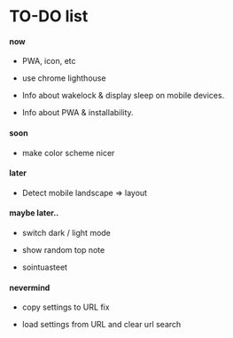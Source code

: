 # TO-DO list

#### now

- PWA, icon, etc

- use chrome lighthouse

- Info about wakelock & display sleep on mobile devices.

- Info about PWA & installability.

#### soon

- make color scheme nicer

#### later

- Detect mobile landscape => layout

#### maybe later..

- switch dark / light mode

- show random top note

- sointuasteet

#### nevermind

- copy settings to URL fix

- load settings from URL and clear url search
